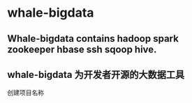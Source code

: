 # whale-bigdata
## Whale-bigdata contains hadoop spark zookeeper hbase ssh sqoop hive.
## whale-bigdata 为开发者开源的大数据工具
创建项目名称

